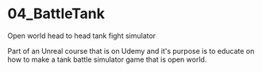 # 04_BattleTank
Open world head to head tank fight simulator

Part of an Unreal course that is on Udemy and it's purpose is to educate on how to make a tank battle 
simulator game that is open world.

